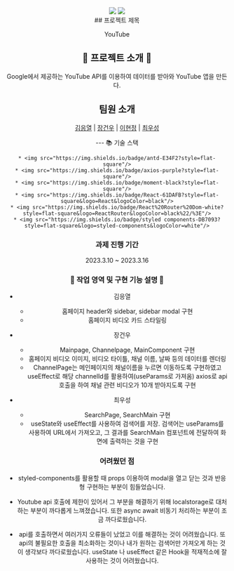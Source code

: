 <div align=center>
<img src="https://capsule-render.vercel.app/api?type=wave&color=auto&height=300&section=header&text=youtube%20clone&fontSize=90">
	<img src = "https://user-images.githubusercontent.com/70482073/225856715-3e00e5e7-12c4-41ca-b372-051f06c61b92.png"/>
</div>

<div align=center>
## 프로젝트 제목

YouTube 

## :pushpin: 프로젝트 소개 :pushpin:

Google에서 제공하는 YouTube API를 이용하여 데이터를 받아와 YouTube 앱을 만든다. 

## 팀원 소개

[김응열](https://github.com/Valentin1495) | [장건우](https://github.com/jangco97) | [이현정](https://github.com/dochi-dev-tech) | [최우성](https://github.com/No-answerday) 

<div align=center>
---
	📚 기술 스택 
</div>
<div align="center">

	* <img src="https://img.shields.io/badge/antd-E34F2?style=flat-square"/>
	* <img src="https://img.shields.io/badge/axios-purple?style=flat-square"/>
	* <img src="https://img.shields.io/badge/moment-black?style=flat-square"/>
	* <img src="https://img.shields.io/badge/React-61DAFB?style=flat-square&logo=React&logoColor=black"/>
	* <img src="https://img.shields.io/badge/React%20Router%20Dom-white?style=flat-square&logo=ReactRouter&logoColor=black%22/%3E"/>
	* <img src="https://img.shields.io/badge/styled components-DB7093?style=flat-square&logo=styled-components&logoColor=white"/>

### 과제 진행 기간 

2023.3.10 ~ 2023.3.16

### :closed_book: 작업 영역 및 구현 기능 설명 :closed_book:

* 김응열
  * 홈페이지 header와 sidebar, sidebar modal 구현
  * 홈페이지 비디오 카드 스타일링

* 장건우
  * Mainpage, Channelpage, MainComponent 구현
  * 홈페이지 비디오 이미지, 비디오 타이틀, 채널 이름, 날짜 등의 데이터를 렌더링
  * ChannelPage는 메인페이지의 채널이름을 누르면 이동하도록 구현하였고 useEffect로 해당 channelId를 활용하여(useParams로 가져옴) axios로 api 호출을 하여 채널 관련 비디오가 10개 받아지도록 구현

* 최우성 
  * SearchPage, SearchMain 구현
  * useState와 useEffect를 사용하여 검색어를 저장. 검색어는 useParams를 사용하여 URL에서 가져오고, 그 결과를 SearchMain 컴포넌트에 전달하여 화면에 출력하는 것을 구현
  
### 어려웠던 점

* styled-components를 활용할 때 props 이용하여 modal을 열고 닫는 것과 반응형 구현하는 부분이 힘들었습니다.

* Youtube api 호출에 제한이 있어서 그 부분을 해결하기 위해 localstorage로 대처하는 부분이 까다롭게 느껴졌습니다. 또한 async await 비동기 처리하는 부분이 조금 까다로웠습니다.

* api를 호출하면서 여러가지 오류들이 났었고 이를 해결하는 것이 어려웠습니다.
또 api의 불필요한 호출을 최소화하는 것이나 내가 원하는 검색어만 가져오게 하는 것이 생각보다 까다로웠습니다. useState 나 useEffect 같은 Hook을 적재적소에 잘 사용하는 것이 어려웠습니다.
</div>
